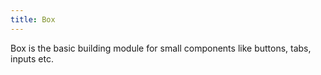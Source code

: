 ```yaml
---
title: Box
---
```


Box is the basic building module for small components like buttons, tabs, inputs etc.

 
